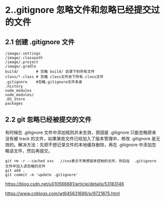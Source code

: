 # 2..gitignore 忽略文件和忽略已经提交过的文件

## 2.1 创建 .gitignore 文件

```
/image/.settings  
/image/.classpath
/image/.project
/image/.gradle
build/        # 忽略 build/ 目录下的所有文件
class/*.class # 忽略 class文件夹下所有.class文件
.gitignore    #忽略.gitignore文件本身
.history
node_modules
node_modules/
.DS_Store
packages
```

## 2.2 git 忽略已经被提交的文件

有时候在 .gitignore 文件中添加规则并未生效，原因是 .gitignore 只能忽略原来没有被 track 的文件，如果某些文件已经加入了版本管理中，修改 .gitignore 是无效的。解决方法：先把不想记录文件的本地缓存删除，再在 .gitignore 中添加忽略该文件，然后再提交。

```
git rm -r --cached xxx   //xxx表示不再想版本控制的文件，然后在  .gitignore 文件中加入该忽略的文件 
git add .
git commit -m 'update .gitignore'
```

https://blog.csdn.net/u010566681/article/details/53183146

https://www.cnblogs.com/wt645631686/p/9721875.html